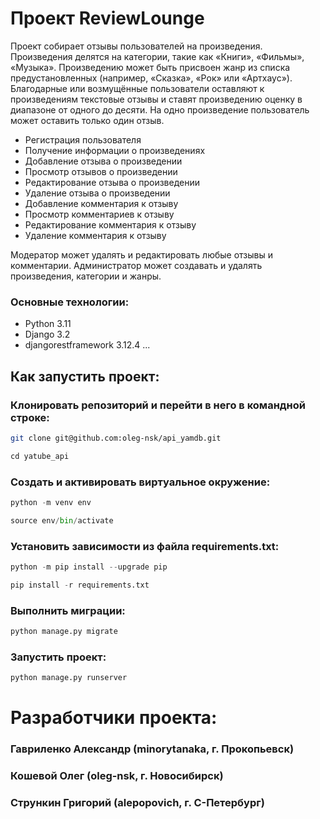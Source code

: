 # Проект ReviewLounge

Проект собирает отзывы пользователей на произведения.
Произведения делятся на категории, такие как «Книги», «Фильмы», «Музыка».
Произведению может быть присвоен жанр из списка предустановленных (например, «Сказка», «Рок» или «Артхаус»). 
Благодарные или возмущённые пользователи оставляют к произведениям текстовые отзывы и ставят произведению оценку в диапазоне от одного до десяти. На одно произведение пользователь может оставить только один отзыв.

- Регистрация пользователя
- Получение информации о произведениях
- Добавление отзыва о произведении
- Просмотр отзывов о произведении
- Редактирование отзыва о произведении
- Удаление отзыва о произведении
- Добавление комментария к отзыву
- Просмотр комментариев к отзыву
- Редактирование комментария к отзыву
- Удаление комментария к отзыву

Модератор может удалять и редактировать любые отзывы и комментарии.
Администратор может создавать и удалять произведения, категории и жанры.

### Основные технологии:

- Python 3.11
- Django 3.2
- djangorestframework 3.12.4
...


## Как запустить проект:

### Клонировать репозиторий и перейти в него в командной строке:

```bash
git clone git@github.com:oleg-nsk/api_yamdb.git
```

```python
cd yatube_api
```

### Cоздать и активировать виртуальное окружение:

```python
python -m venv env
```

```python
source env/bin/activate
```

### Установить зависимости из файла requirements.txt:

```python
python -m pip install --upgrade pip
```

```python
pip install -r requirements.txt
```

### Выполнить миграции:

```python
python manage.py migrate
```

### Запустить проект:

```python
python manage.py runserver

```


# Разработчики проекта:

### Гавриленко Александр (minorytanaka, г. Прокопьевск)
### Кошевой Олег (oleg-nsk, г. Новосибирск)
### Стрункин Григорий (alepopovich, г. С-Петербург)




